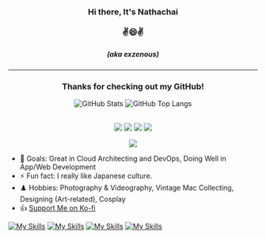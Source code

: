 <div>
  <h3 align="center">Hi there, It's Nathachai<br /><br />✌😄✌</h3><h5 align="center">(aka exzenous)</h5>
</div>

***

<!-- Courtesy of Anurag Hazra https://github.com/anuraghazra/github-readme-stats -->
<!-- Thanks to https://github.com/IgnusG and https://github.com/EYHN/ for the inspiration-->

<div align="center">
<h3>Thanks for checking out my GitHub!</h3>
<img alt="GitHub Stats" src="https://github-readme-stats.vercel.app/api?username=exzenous&show_icons=true&border_radius=15&hide_title=true" />
<img alt="GitHub Top Langs" src="https://github-readme-stats.vercel.app/api/top-langs/?username=exzenous&layout=compact&border_radius=15" />
</div>
<br>
<div align="center">

[![](https://img.shields.io/badge/Windows-11-2376bc?style=for-the-badge&logo=windows&logoColor=ffffff)](https://www.microsoft.com/en-us/windows/windows-11)
[![](https://img.shields.io/badge/macOS-Monterey-F449B7?style=for-the-badge&logo=apple&logoColor=ffffff)](https://www.apple.com/macos/monterey-preview/)
[![](https://img.shields.io/badge/-Linux-fcc624?style=for-the-badge&logo=linux&logoColor=black)](https://www.linuxfoundation.org/)
![](https://img.shields.io/badge/AWS-232F3E?style=for-the-badge&logo=amazonaws&logoColor=white)

[![](https://img.shields.io/badge/IDE-Visual%20Studio%20Code-007ACC?style=for-the-badge&logo=Visual-Studio-Code&logoColor=ffffff)](https://code.visualstudio.com/)
  
</div>

- 🎯 Goals: Great in Cloud Architecting and DevOps, Doing Well in App/Web Development
- ⚡ Fun fact: I really like Japanese culture.
- ♟️ Hobbies: Photography & Videography, Vintage Mac Collecting, Designing (Art-related), Cosplay
- 👍 [Support Me on Ko-fi](https://ko-fi.com/exzenous)

[![My Skills](https://skillicons.dev/icons?i=js,html,css,vue,tailwindcss&perline=3)](https://skillicons.dev)
[![My Skills](https://skillicons.dev/icons?i=git,kubernetes,linux,docker,aws,azure&perline=2)](https://skillicons.dev)
[![My Skills](https://skillicons.dev/icons?i=jenkins,gitlab,github,githubactions&perline=1)](https://skillicons.dev)
[![My Skills](https://skillicons.dev/icons?i=python&perline=2)](https://skillicons.dev)

<!--
Here are some ideas to get you started:
- 🌱 I’m currently interested in ...
- 🔭 I’m currently working on ...
- 👯 I’m looking to collaborate on ...
- 🤔 I’m looking for help with ...
- 📫 How to reach me: ...
- 💬 Ask me about ...
- 😄 Pronouns: ...
-->
